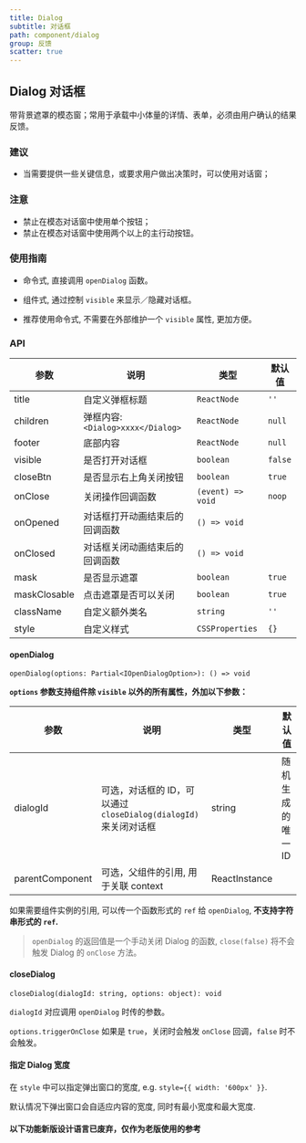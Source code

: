 ```yaml
---
title: Dialog
subtitle: 对话框
path: component/dialog
group: 反馈
scatter: true
---
```


## Dialog 对话框

带背景遮罩的模态窗；常用于承载中小体量的详情、表单，必须由用户确认的结果反馈。

### 建议

- 当需要提供一些关键信息，或要求用户做出决策时，可以使用对话窗；

### 注意

- 禁止在模态对话窗中使用单个按钮；
- 禁止在模态对话窗中使用两个以上的主行动按钮。

### 使用指南

- 命令式, 直接调用 `openDialog` 函数。

- 组件式, 通过控制 `visible` 来显示／隐藏对话框。

- 推荐使用命令式, 不需要在外部维护一个 `visible` 属性, 更加方便。

<!-- demo-slot-1 -->
<!-- demo-slot-2 -->
<!-- demo-slot-3 -->

### API

| 参数         | 说明                              | 类型              | 默认值  |
| ------------ | --------------------------------- | ----------------- | ------- |
| title        | 自定义弹框标题                    | `ReactNode`       | `''`    |
| children     | 弹框内容: `<Dialog>xxxx</Dialog>` | `ReactNode`       | `null`  |
| footer       | 底部内容                          | `ReactNode`       | `null`  |
| visible      | 是否打开对话框                    | `boolean`         | `false` |
| closeBtn     | 是否显示右上角关闭按钮            | `boolean`         | `true`  |
| onClose      | 关闭操作回调函数                  | `(event) => void` | `noop`  |
| onOpened     | 对话框打开动画结束后的回调函数    | `() => void`      |         |
| onClosed     | 对话框关闭动画结束后的回调函数    | `() => void`      |         |
| mask         | 是否显示遮罩                      | `boolean`         | `true`  |
| maskClosable | 点击遮罩是否可以关闭              | `boolean`         | `true`  |
| className    | 自定义额外类名                    | `string`          | `''`    |
| style        | 自定义样式                        | `CSSProperties`   | `{}`    |

#### openDialog

`openDialog(options: Partial<IOpenDialogOption>): () => void`

**`options` 参数支持组件除 `visible` 以外的所有属性，外加以下参数：**

| 参数            | 说明                                                             | 类型          | 默认值            |
| --------------- | ---------------------------------------------------------------- | ------------- | ----------------- |
| dialogId        | 可选，对话框的 ID，可以通过 `closeDialog(dialogId)` 来关闭对话框 | string        | 随机生成的唯一 ID |
| parentComponent | 可选，父组件的引用, 用于关联 context                             | ReactInstance |                   |

如果需要组件实例的引用, 可以传一个函数形式的 `ref` 给 `openDialog`, **不支持字符串形式的 `ref`.**

> `openDialog` 的返回值是一个手动关闭 Dialog 的函数, `close(false)` 将不会触发 Dialog 的 `onClose` 方法。

#### closeDialog

`closeDialog(dialogId: string, options: object): void`

`dialogId` 对应调用 `openDialog` 时传的参数。

`options.triggerOnClose` 如果是 `true`，关闭时会触发 `onClose` 回调，`false` 时不会触发。

#### 指定 Dialog 宽度

在 `style` 中可以指定弹出窗口的宽度, e.g. `style={{ width: '600px' }}`.

默认情况下弹出窗口会自适应内容的宽度, 同时有最小宽度和最大宽度.

#### 以下功能新版设计语言已废弃，仅作为老版使用的参考

<!-- demo-slot-4 -->
<!-- demo-slot-5 -->
